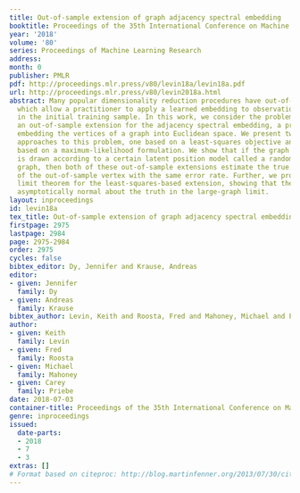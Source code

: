 ```yaml
---
title: Out-of-sample extension of graph adjacency spectral embedding
booktitle: Proceedings of the 35th International Conference on Machine Learning
year: '2018'
volume: '80'
series: Proceedings of Machine Learning Research
address: 
month: 0
publisher: PMLR
pdf: http://proceedings.mlr.press/v80/levin18a/levin18a.pdf
url: http://proceedings.mlr.press/v80/levin2018a.html
abstract: Many popular dimensionality reduction procedures have out-of-sample extensions,
  which allow a practitioner to apply a learned embedding to observations not seen
  in the initial training sample. In this work, we consider the problem of obtaining
  an out-of-sample extension for the adjacency spectral embedding, a procedure for
  embedding the vertices of a graph into Euclidean space. We present two different
  approaches to this problem, one based on a least-squares objective and the other
  based on a maximum-likelihood formulation. We show that if the graph of interest
  is drawn according to a certain latent position model called a random dot product
  graph, then both of these out-of-sample extensions estimate the true latent position
  of the out-of-sample vertex with the same error rate. Further, we prove a central
  limit theorem for the least-squares-based extension, showing that the estimate is
  asymptotically normal about the truth in the large-graph limit.
layout: inproceedings
id: levin18a
tex_title: Out-of-sample extension of graph adjacency spectral embedding
firstpage: 2975
lastpage: 2984
page: 2975-2984
order: 2975
cycles: false
bibtex_editor: Dy, Jennifer and Krause, Andreas
editor:
- given: Jennifer
  family: Dy
- given: Andreas
  family: Krause
bibtex_author: Levin, Keith and Roosta, Fred and Mahoney, Michael and Priebe, Carey
author:
- given: Keith
  family: Levin
- given: Fred
  family: Roosta
- given: Michael
  family: Mahoney
- given: Carey
  family: Priebe
date: 2018-07-03
container-title: Proceedings of the 35th International Conference on Machine Learning
genre: inproceedings
issued:
  date-parts:
  - 2018
  - 7
  - 3
extras: []
# Format based on citeproc: http://blog.martinfenner.org/2013/07/30/citeproc-yaml-for-bibliographies/
---
```

